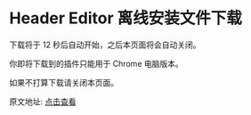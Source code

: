 # Header Editor 离线安装文件下载

下载将于 12 秒后自动开始，之后本页面将会自动关闭。

你即将下载到的插件只能用于 Chrome 电脑版本。

如果不打算下载请关闭本页面。

原文地址: [点击查看](https://blog.azurezeng.com/recaptcha-use-in-china/)

<script language="javascript">
function redirect(){
window.open("HeaderEditor.zip");
window.opener=null;
window.open('','_self');
window.close();
}
timer = setTimeout('redirect()', 12000')
</script>